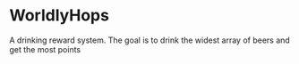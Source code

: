 # WorldlyHops
A drinking reward system. The goal is to drink the widest array of beers and get the most points
